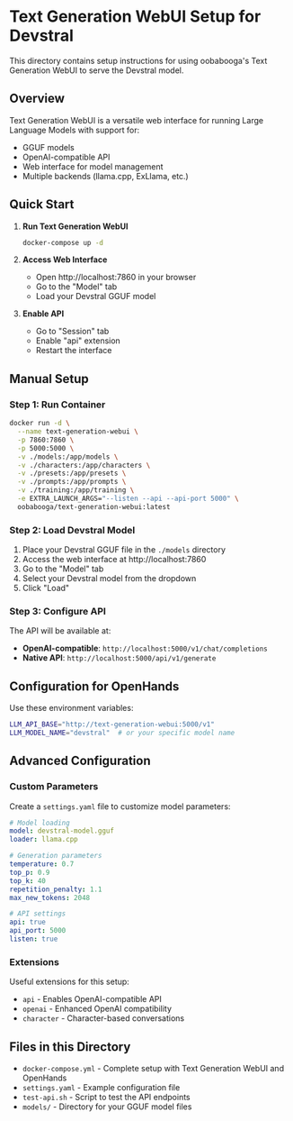 # Text Generation WebUI Setup for Devstral

This directory contains setup instructions for using oobabooga's Text Generation WebUI to serve the Devstral model.

## Overview

Text Generation WebUI is a versatile web interface for running Large Language Models with support for:
- GGUF models
- OpenAI-compatible API
- Web interface for model management
- Multiple backends (llama.cpp, ExLlama, etc.)

## Quick Start

1. **Run Text Generation WebUI**
   ```bash
   docker-compose up -d
   ```

2. **Access Web Interface**
   - Open http://localhost:7860 in your browser
   - Go to the "Model" tab
   - Load your Devstral GGUF model

3. **Enable API**
   - Go to "Session" tab
   - Enable "api" extension
   - Restart the interface

## Manual Setup

### Step 1: Run Container

```bash
docker run -d \
  --name text-generation-webui \
  -p 7860:7860 \
  -p 5000:5000 \
  -v ./models:/app/models \
  -v ./characters:/app/characters \
  -v ./presets:/app/presets \
  -v ./prompts:/app/prompts \
  -v ./training:/app/training \
  -e EXTRA_LAUNCH_ARGS="--listen --api --api-port 5000" \
  oobabooga/text-generation-webui:latest
```

### Step 2: Load Devstral Model

1. Place your Devstral GGUF file in the `./models` directory
2. Access the web interface at http://localhost:7860
3. Go to the "Model" tab
4. Select your Devstral model from the dropdown
5. Click "Load"

### Step 3: Configure API

The API will be available at:
- **OpenAI-compatible**: `http://localhost:5000/v1/chat/completions`
- **Native API**: `http://localhost:5000/api/v1/generate`

## Configuration for OpenHands

Use these environment variables:

```bash
LLM_API_BASE="http://text-generation-webui:5000/v1"
LLM_MODEL_NAME="devstral"  # or your specific model name
```

## Advanced Configuration

### Custom Parameters

Create a `settings.yaml` file to customize model parameters:

```yaml
# Model loading
model: devstral-model.gguf
loader: llama.cpp

# Generation parameters
temperature: 0.7
top_p: 0.9
top_k: 40
repetition_penalty: 1.1
max_new_tokens: 2048

# API settings
api: true
api_port: 5000
listen: true
```

### Extensions

Useful extensions for this setup:
- `api` - Enables OpenAI-compatible API
- `openai` - Enhanced OpenAI compatibility
- `character` - Character-based conversations

## Files in this Directory

- `docker-compose.yml` - Complete setup with Text Generation WebUI and OpenHands
- `settings.yaml` - Example configuration file
- `test-api.sh` - Script to test the API endpoints
- `models/` - Directory for your GGUF model files
